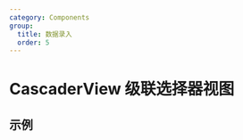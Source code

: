 ```yaml
---
category: Components
group:
  title: 数据录入
  order: 5
---
```

# CascaderView 级联选择器视图

## 示例

<code src="./demo/base.tsx"></code>

<code src="./demo/value.tsx"></code>

<code src="./demo/async.tsx"></code>
